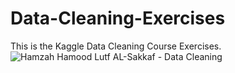 # Data-Cleaning-Exercises
This is the Kaggle Data Cleaning Course Exercises.
![Hamzah Hamood Lutf AL-Sakkaf - Data Cleaning](https://github.com/Hamza-ALsaqaf/Data-Cleaning-Exercises/assets/91475681/2b90a74b-f946-4b31-80a6-4523514cd613)
